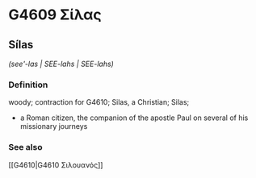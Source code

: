 # G4609 Σίλας

## Sílas

_(see'-las | SEE-lahs | SEE-lahs)_

### Definition

woody; contraction for G4610; Silas, a Christian; Silas; 

- a Roman citizen, the companion of the apostle Paul on several of his missionary journeys

### See also

[[G4610|G4610 Σιλουανός]]
